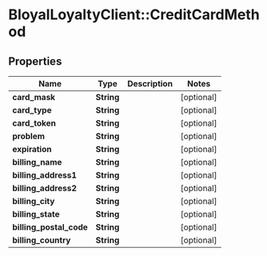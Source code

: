 # BloyalLoyaltyClient::CreditCardMethod

## Properties
Name | Type | Description | Notes
------------ | ------------- | ------------- | -------------
**card_mask** | **String** |  | [optional] 
**card_type** | **String** |  | [optional] 
**card_token** | **String** |  | [optional] 
**problem** | **String** |  | [optional] 
**expiration** | **String** |  | [optional] 
**billing_name** | **String** |  | [optional] 
**billing_address1** | **String** |  | [optional] 
**billing_address2** | **String** |  | [optional] 
**billing_city** | **String** |  | [optional] 
**billing_state** | **String** |  | [optional] 
**billing_postal_code** | **String** |  | [optional] 
**billing_country** | **String** |  | [optional] 

